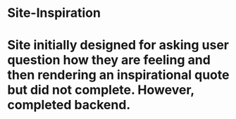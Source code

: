 # Site-Inspiration

# Site initially designed for asking user question how they are feeling and then rendering an inspirational quote but did not complete.  However, completed backend.
